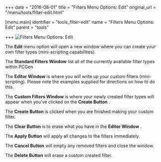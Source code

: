 +++
date = "2016-08-01"
title = "Filters Menu Options: Edit"
original_url = "/menu/tools/filter-edit.html"

[menu.main]
    identifier = "tools_filter-edit"
    name = "Filters Menu Options: Edit"
    parent = "tools"
    
+++
![Filters Menu Options: Edit](../../images/filters/edit_filter.png)

The **Edit** menu option will open a new window where you can create
your own filter types (mini-scripting capabilities).

The **Standard Filters Window** list all of the currently available
filter types within PCGen

The **Editor Window** is where you will write up your custom filters
(mini-scripting). Please note the examples supplied for directions on
how to do this.

The **Custom Filters Window** is where your newly created filter types
will appear when you've clicked on the **Create Button** .

The **Create Button** is clicked when you are finished making your
custom filter.

The **Clear Button** is to erase what you have in the **Editor Window**
.

The **Apply Button** will apply all changes to the filters immediately.

The **Cancel Button** will empty any removed filters and close the
window.

The **Delete Button** will erase a custom created filter.



